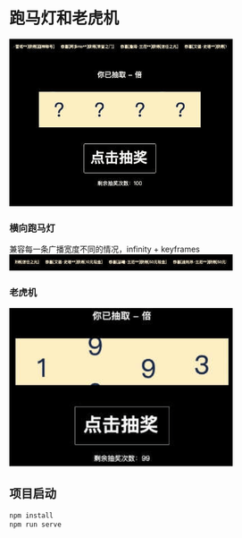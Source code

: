 # 跑马灯和老虎机
![image](https://github.com/jaycaoln/marquee/blob/master/src/assets/%E5%90%88.gif)
### 横向跑马灯
兼容每一条广播宽度不同的情况，infinity + keyframes
![image](https://github.com/jaycaoln/marquee/blob/master/src/assets/%E8%B7%91%E9%A9%AC%E7%81%AF.gif)
### 老虎机
![image](https://github.com/jaycaoln/marquee/blob/master/src/assets/%E8%80%81%E8%99%8E%E6%9C%BA.gif)

## 项目启动
```
npm install
npm run serve
```
